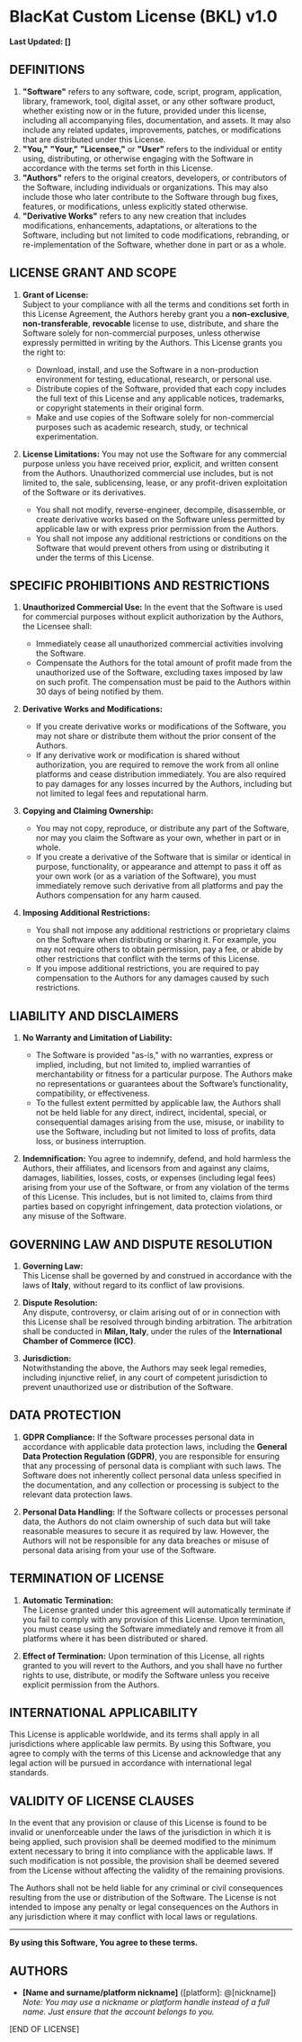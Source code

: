 # BlacKat Custom License (BKL) v1.0

**Last Updated: []**

## DEFINITIONS

1. **"Software"** refers to any software, code, script, program, application, library, framework, tool, digital asset, or any other software product, whether existing now or in the future, provided under this license, including all accompanying files, documentation, and assets. It may also include any related updates, improvements, patches, or modifications that are distributed under this License.
2. **"You,"** **"Your,"** **"Licensee,"** or **"User"** refers to the individual or entity using, distributing, or otherwise engaging with the Software in accordance with the terms set forth in this License.
3. **"Authors"** refers to the original creators, developers, or contributors of the Software, including individuals or organizations. This may also include those who later contribute to the Software through bug fixes, features, or modifications, unless explicitly stated otherwise.
4. **"Derivative Works"** refers to any new creation that includes modifications, enhancements, adaptations, or alterations to the Software, including but not limited to code modifications, rebranding, or re-implementation of the Software, whether done in part or as a whole.

## LICENSE GRANT AND SCOPE

1. **Grant of License:**  
   Subject to your compliance with all the terms and conditions set forth in this License Agreement, the Authors hereby grant you a **non-exclusive**, **non-transferable**, **revocable** license to use, distribute, and share the Software solely for non-commercial purposes, unless otherwise expressly permitted in writing by the Authors. This License grants you the right to:
   
   - Download, install, and use the Software in a non-production environment for testing, educational, research, or personal use.
   - Distribute copies of the Software, provided that each copy includes the full text of this License and any applicable notices, trademarks, or copyright statements in their original form.
   - Make and use copies of the Software solely for non-commercial purposes such as academic research, study, or technical experimentation.

2. **License Limitations:**
   You may not use the Software for any commercial purpose unless you have received prior, explicit, and written consent from the Authors. Unauthorized commercial use includes, but is not limited to, the sale, sublicensing, lease, or any profit-driven exploitation of the Software or its derivatives.

   - You shall not modify, reverse-engineer, decompile, disassemble, or create derivative works based on the Software unless permitted by applicable law or with express prior permission from the Authors.
   - You shall not impose any additional restrictions or conditions on the Software that would prevent others from using or distributing it under the terms of this License.

## SPECIFIC PROHIBITIONS AND RESTRICTIONS

1. **Unauthorized Commercial Use:**
   In the event that the Software is used for commercial purposes without explicit authorization by the Authors, the Licensee shall:
   
   - Immediately cease all unauthorized commercial activities involving the Software.
   - Compensate the Authors for the total amount of profit made from the unauthorized use of the Software, excluding taxes imposed by law on such profit. The compensation must be paid to the Authors within 30 days of being notified by them.

2. **Derivative Works and Modifications:**
   - If you create derivative works or modifications of the Software, you may not share or distribute them without the prior consent of the Authors.
   - If any derivative work or modification is shared without authorization, you are required to remove the work from all online platforms and cease distribution immediately. You are also required to pay damages for any losses incurred by the Authors, including but not limited to legal fees and reputational harm.

3. **Copying and Claiming Ownership:**
   - You may not copy, reproduce, or distribute any part of the Software, nor may you claim the Software as your own, whether in part or in whole.
   - If you create a derivative of the Software that is similar or identical in purpose, functionality, or appearance and attempt to pass it off as your own work (or as a variation of the Software), you must immediately remove such derivative from all platforms and pay the Authors compensation for any harm caused.

4. **Imposing Additional Restrictions:**
   - You shall not impose any additional restrictions or proprietary claims on the Software when distributing or sharing it. For example, you may not require others to obtain permission, pay a fee, or abide by other restrictions that conflict with the terms of this License.
   - If you impose additional restrictions, you are required to pay compensation to the Authors for any damages caused by such restrictions.

## LIABILITY AND DISCLAIMERS

1. **No Warranty and Limitation of Liability:**
   - The Software is provided "as-is," with no warranties, express or implied, including, but not limited to, implied warranties of merchantability or fitness for a particular purpose. The Authors make no representations or guarantees about the Software’s functionality, compatibility, or effectiveness.
   - To the fullest extent permitted by applicable law, the Authors shall not be held liable for any direct, indirect, incidental, special, or consequential damages arising from the use, misuse, or inability to use the Software, including but not limited to loss of profits, data loss, or business interruption.
   
2. **Indemnification:**
   You agree to indemnify, defend, and hold harmless the Authors, their affiliates, and licensors from and against any claims, damages, liabilities, losses, costs, or expenses (including legal fees) arising from your use of the Software, or from any violation of the terms of this License. This includes, but is not limited to, claims from third parties based on copyright infringement, data protection violations, or any misuse of the Software.

## GOVERNING LAW AND DISPUTE RESOLUTION

1. **Governing Law:**  
   This License shall be governed by and construed in accordance with the laws of **Italy**, without regard to its conflict of law provisions.

2. **Dispute Resolution:**  
   Any dispute, controversy, or claim arising out of or in connection with this License shall be resolved through binding arbitration. The arbitration shall be conducted in **Milan, Italy**, under the rules of the **International Chamber of Commerce (ICC)**.

3. **Jurisdiction:**  
   Notwithstanding the above, the Authors may seek legal remedies, including injunctive relief, in any court of competent jurisdiction to prevent unauthorized use or distribution of the Software.

## DATA PROTECTION

1. **GDPR Compliance:**
   If the Software processes personal data in accordance with applicable data protection laws, including the **General Data Protection Regulation (GDPR)**, you are responsible for ensuring that any processing of personal data is compliant with such laws. The Software does not inherently collect personal data unless specified in the documentation, and any collection or processing is subject to the relevant data protection laws.

2. **Personal Data Handling:**
   If the Software collects or processes personal data, the Authors do not claim ownership of such data but will take reasonable measures to secure it as required by law. However, the Authors will not be responsible for any data breaches or misuse of personal data arising from your use of the Software.

## TERMINATION OF LICENSE

1. **Automatic Termination:**  
   The License granted under this agreement will automatically terminate if you fail to comply with any provision of this License. Upon termination, you must cease using the Software immediately and remove it from all platforms where it has been distributed or shared.

2. **Effect of Termination:**
   Upon termination of this License, all rights granted to you will revert to the Authors, and you shall have no further rights to use, distribute, or modify the Software unless you receive explicit permission from the Authors.

## INTERNATIONAL APPLICABILITY

This License is applicable worldwide, and its terms shall apply in all jurisdictions where applicable law permits. By using this Software, you agree to comply with the terms of this License and acknowledge that any legal action will be pursued in accordance with international legal standards.

## VALIDITY OF LICENSE CLAUSES

In the event that any provision or clause of this License is found to be invalid or unenforceable under the laws of the jurisdiction in which it is being applied, such provision shall be deemed modified to the minimum extent necessary to bring it into compliance with the applicable laws. If such modification is not possible, the provision shall be deemed severed from the License without affecting the validity of the remaining provisions. 

The Authors shall not be held liable for any criminal or civil consequences resulting from the use or distribution of the Software. The License is not intended to impose any penalty or legal consequences on the Authors in any jurisdiction where it may conflict with local laws or regulations.

---

**By using this Software, You agree to these terms.**

## AUTHORS

- **[Name and surname/platform nickname]** ([platform]: @[nickname])
  *Note: You may use a nickname or platform handle instead of a full name. Just ensure that the account belongs to you.*


[END OF LICENSE]
